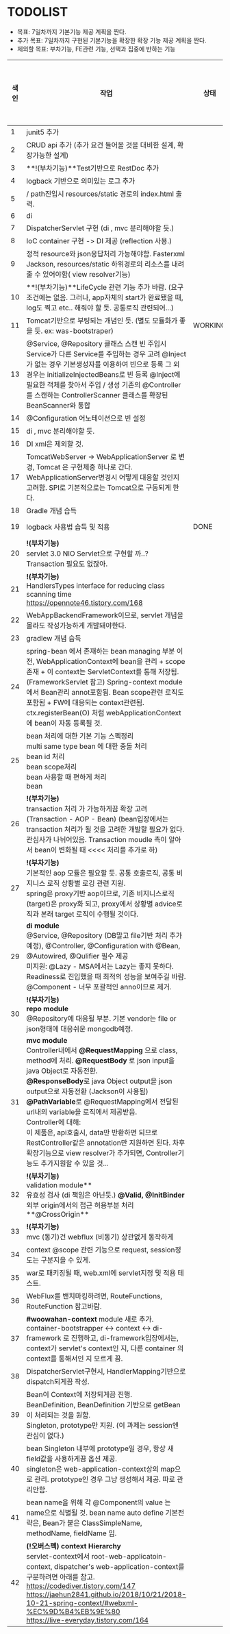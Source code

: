 # TODOLIST

* 목표: 7일차까지 기본기능 제공 계획을 짠다.
* 추가 목표: 7일차까지 구현된 기본기능을 확장한 확장 기능 제공 계획을 짠다.
* 제외할 목표: 부차기능, FE관련 기능, 선택과 집중에 반하는 기능


| 색인 | 작업                                                         | 상태 | 달성률 | 예상 완료일 | 완료일 | 작업 소요시간 |
| ----|-------------------------------------------------------- | ---- | -----: | ----------: | -----: | ------------- |
| 1|junit5 추가                                                |      |        |             |        |               |
| 2|CRUD api 추가 (추가 요건 들어올 것을 대비한 설계, 확장가능한 설계) |      |        |             |        |               |
| 3|**!(부차기능)**Test기반으로 RestDoc 추가                                  |      |        |             |        |               |
| 4|logback 기반으로 의미있는 로그 추가                            |      |        |             |        |               |
| 5|/ path진입시 resources/static 경로의 index.html 출력.      |      |        |             |        |               |
| 6|di                                                         |      |        |             |        |               |
| 7|DispatcherServlet 구현 (di , mvc 분리해야할 듯.)           |      |        |             |        |               |
| 8|IoC container 구현 -> DI 제공 (reflection 사용.)           |      |        |             |        |               |
| 9|정적 resource와 json응답처리 가능해야함. Fasterxml Jackson, resources/static 하위경로의 리소스를 내려줄 수 있어야함( view resolver기능) |      |        |             |        |               |
| 10|**!(부차기능)**LifeCycle 관련 기능 추가 바람. (요구조건에는 없음. 그러나, app자체의 start가 완료됐을 때, log도 찍고 etc.. 해줘야 할 듯. 공통로직 관련되어...) |      |        |             |        |               |
| 11|Tomcat기반으로 부팅되는 개념인 듯. (별도 모듈화가 좋을 듯. ex: was-bootstraper) | WORKING | 20% | 03-27 |  | 1h |
| 13|@Service, @Repository 클래스 스캔  빈 주입시 Service가 다른 Service를 주입하는 경우 고려 @Inject가 없는 경우 기본생성자를 이용하여 빈으로 등록 그 외 경우는 initializeInjectedBeans로 빈 등록 @Inject에 필요한 객체를 찾아서 주입 / 생성 기존의 @Controller를 스캔하는 ControllerScanner 클래스를 확장된 BeanScanner와 통합 |      |        |             |        |               |
| 14|@Configuration 어노테이션으로 빈 설정                     |      |        |             |        |               |
| 15|di , mvc 분리해야할 듯.                                   |      |        |             |        |               |
| 16|DI xml은 제외할 것.                                       |      |        |             |        |               |
| 17|TomcatWebServer -> WebApplicationServer 로 변경, Tomcat 은 구현체중 하나로 간다. WebApplicationServer변경시 어떻게 대응할 것인지 고려함. SPI로 기본적으로는 Tomcat으로 구동되게 한다. |      |        |             |        |               |
| 18|Gradle 개념 습득                                          |      |        |             |        |               |
| 19|logback 사용법 습득 및 적용                               | DONE | 100% | 03-26 | 03-26 | 1h |
| 20|**!(부차기능)**<br />servlet 3.0 NIO Servlet으로 구현할 까..? Transaction 필요도 없잖아. |      |        |             |        |               |
| 21|**!(부차기능)**<br />HandlersTypes interface for reducing class scanning time<br />https://opennote46.tistory.com/168 |      |        |             |        |               |
| 22|WebAppBackendFramework이므로, servlet 개념을 몰라도 작성가능하게 개발돼야한다. |      |        |             |        |               |
| 23 |gradlew 개념 습득 | | | | | |
| 24 |spring-bean 에서 존재하는 bean managing 부분 이전, WebApplicationContext에 bean을 관리 + scope존재  + 이 context는 ServletContext를 통해 저장됨. (FrameworkServlet 참고) Spring-context module에서 Bean관리 annot포함됨. Bean scope관련 로직도 포함됨 + FW에 대응되는 context관련됨.<br />ctx.registerBean(O) 처럼 webApplicationContext에 bean이 자동 등록될 것. | | | | | |
| 25 |bean 처리에 대한 기본 기능 스펙정리<br />multi same type bean 에 대한 충돌 처리<br />bean id 처리<br />bean scope처리<br />bean 사용할 때 편하게 처리<br />bean | | | | | |
| 26 |**!(부차기능)**<br />transaction 처리 가 가능하게끔 확장 고려(Transaction - AOP - Bean) (bean입장에서는 transaction 처리가 될 것을 고려한 개발할 필요가 없다. 관심사가 나뉘어있음. Transaction moudle 측이 알아서 bean이 변화될 때 <<<< 처리를 추가로 하) | | | | | |
| 27 |**!(부차기능)**<br />기본적인 aop 모듈은 필요할 듯. 공통 호출로직, 공통 비지니스 로직 상황별 로깅 관련 지원.<br />spring은 proxy기반 aop이므로, 기존 비지니스로직(target)은 proxy화 되고, proxy에서 상황별 advice로직과 본래 target 로직이 수행될 것이다. | | | | | |
| 29 |**di module**<br />@Service, @Repository (DB말고 file기반 처리 추가예정), @Controller, @Configuration with @Bean, @Autowired, @Qulifier 필수 제공<br />미지원: @Lazy - MSA에서는 Lazy는 좋지 못하다. Readiness로 진입했을 때 최적의 성능을 보여주길 바람. @Component - 너무 포괄적인 anno이므로 제거. | | | | | |
| 30 |**!(부차기능)**<br />**repo module**<br />@Repository에 대응될 부분. 기본 vendor는 file or json형태에 대응쉬운 mongodb예정. | | | | | |
| 31 |**mvc module**<br />Controller내에서 **@RequestMapping** 으로 class, method에 처리. **@RequestBody** 로 json input을 java Object로 자동전환.<br />**@ResponseBody**로 java Object output을 json output으로 자동전환 (Jackson이 사용됨)<br />**@PathVariable**로  @RequestMapping에서 전달된 url내의 variable을 로직에서 제공받음.<br />Controller에 대해:<br />이 제품은, api호출시, data만 반환하면 되므로 RestController같은 annotation만 지원하면 된다. 차후 확장기능으로 view resolver가 추가되면, Controller기능도 추가지원할 수 있을 것... | | | | | |
| 32 |**!(부차기능)**<br />validation module**<br />유효성 검사 (di 책임은 아닌듯.) **@Valid, @InitBinder**<br />외부 origin에서의 접근 허용부분 처리**@CrossOrigin** | | | | | |
| 33 |**!(부차기능)**<br />mvc (동기)건 webflux (비동기) 상관없게 동작하게 | | | | | |
| 34 |context @scope 관련 기능으로 request, session정도는 구분지을 수 있게. | | | | | |
| 35 |war로 패키징될 때, web.xml에 servlet지정 및 적용 테스트. | | | | | |
| 36 |WebFlux를 밴치마킹하려면, RouteFunctions, RouteFunction 참고바람. | | | | | |
| 37 |**#woowahan-context** module 새로 추가. container-bootstrapper <-> context <-> di-framework  로 진행하고,  di-framework입장에서는, context가 servlet's context인 지, 다른 container 의 context를 통해서인 지 모르게 끔. | | | | | |
| 38 |DispatcherServlet구현시, HandlerMapping기반으로 dispatch되게끔 작성. | | | | | |
| 39 |Bean이 Context에 저장되게끔 진행.<br />BeanDefinition, BeanDefinition 기반으로 getBean이 처리되는 것을 원함.<br />Singleton, prototype만 지원. (이 과제는 session엔 관심이 없다.) | | | | | |
| 40 |bean Singleton 내부에 prototype일 경우, 항상 새 field값을 사용하게끔 옵션 제공.<br />singleton은 web-application-context상의 map으로 관리. prototype인 경우 그냥 생성해서 제공. 따로 관리안함. | | | | | |
| 41 |bean name을 위해 각 @Component의 value 는 name으로 식별될 것. bean name auto define 기본전략은,  Bean가 붙은 ClassSimpleName, methodName, fieldName 임. | | | | | |
| 42 |**(!오버스펙)** **context Hierarchy**<br />servlet-context에서 root-web-applicatoin-context, dispatcher's web-application-context를 구분하려면 아래를 참고.<br />https://codediver.tistory.com/147<br />https://jaehun2841.github.io/2018/10/21/2018-10-21-spring-context/#webxml-%EC%9D%B4%EB%9E%80<br />https://live-everyday.tistory.com/164 | | | | | |